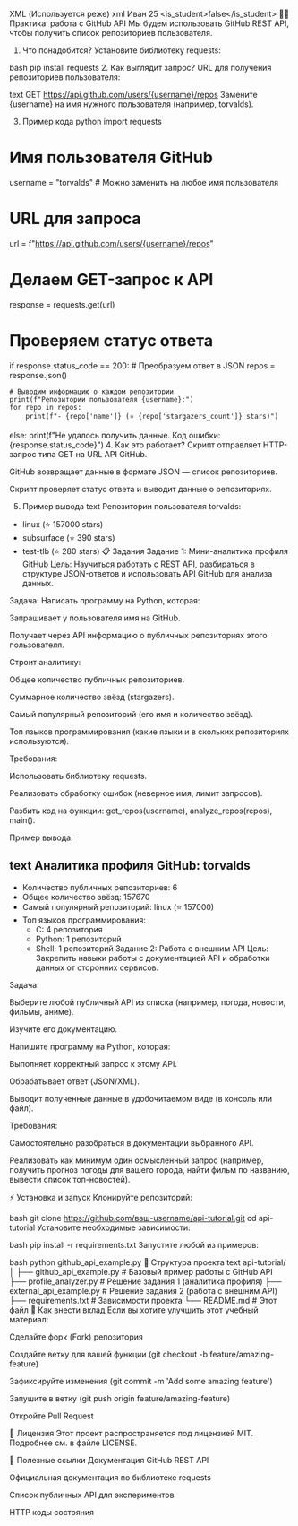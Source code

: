 XML (Используется реже)
xml
<person>
  <name>Иван</name>
  <age>25</age>
  <is_student>false</is_student>
</person>
👨‍💻 Практика: работа с GitHub API
Мы будем использовать GitHub REST API, чтобы получить список репозиториев пользователя.

1. Что понадобится?
Установите библиотеку requests:

bash
pip install requests
2. Как выглядит запрос?
URL для получения репозиториев пользователя:

text
GET https://api.github.com/users/{username}/repos
Замените {username} на имя нужного пользователя (например, torvalds).

3. Пример кода
python
import requests

# Имя пользователя GitHub
username = "torvalds"  # Можно заменить на любое имя пользователя

# URL для запроса
url = f"https://api.github.com/users/{username}/repos"

# Делаем GET-запрос к API
response = requests.get(url)

# Проверяем статус ответа
if response.status_code == 200:
    # Преобразуем ответ в JSON
    repos = response.json()
    
    # Выводим информацию о каждом репозитории
    print(f"Репозитории пользователя {username}:")
    for repo in repos:
        print(f"- {repo['name']} (⭐ {repo['stargazers_count']} stars)")
else:
    print(f"Не удалось получить данные. Код ошибки: {response.status_code}")
4. Как это работает?
Скрипт отправляет HTTP-запрос типа GET на URL API GitHub.

GitHub возвращает данные в формате JSON — список репозиториев.

Скрипт проверяет статус ответа и выводит данные о репозиториях.

5. Пример вывода
text
Репозитории пользователя torvalds:
- linux (⭐ 157000 stars)
- subsurface (⭐ 390 stars)
- test-tlb (⭐ 280 stars)
📋 Задания
Задание 1: Мини-аналитика профиля GitHub
Цель: Научиться работать с REST API, разбираться в структуре JSON-ответов и использовать API GitHub для анализа данных.

Задача:
Написать программу на Python, которая:

Запрашивает у пользователя имя на GitHub.

Получает через API информацию о публичных репозиториях этого пользователя.

Строит аналитику:

Общее количество публичных репозиториев.

Суммарное количество звёзд (stargazers).

Самый популярный репозиторий (его имя и количество звёзд).

Топ языков программирования (какие языки и в скольких репозиториях используются).

Требования:

Использовать библиотеку requests.

Реализовать обработку ошибок (неверное имя, лимит запросов).

Разбить код на функции: get_repos(username), analyze_repos(repos), main().

Пример вывода:

text
Аналитика профиля GitHub: torvalds
----------------------------------
- Количество публичных репозиториев: 6
- Общее количество звёзд: 157670
- Самый популярный репозиторий: linux (⭐ 157000)
- Топ языков программирования:
  - C: 4 репозитория
  - Python: 1 репозиторий
  - Shell: 1 репозиторий
Задание 2: Работа с внешним API
Цель: Закрепить навыки работы с документацией API и обработки данных от сторонних сервисов.

Задача:

Выберите любой публичный API из списка (например, погода, новости, фильмы, аниме).

Изучите его документацию.

Напишите программу на Python, которая:

Выполняет корректный запрос к этому API.

Обрабатывает ответ (JSON/XML).

Выводит полученные данные в удобочитаемом виде (в консоль или файл).

Требования:

Самостоятельно разобраться в документации выбранного API.

Реализовать как минимум один осмысленный запрос (например, получить прогноз погоды для вашего города, найти фильм по названию, вывести список топ-новостей).

⚡ Установка и запуск
Клонируйте репозиторий:

bash
git clone https://github.com/ваш-username/api-tutorial.git
cd api-tutorial
Установите необходимые зависимости:

bash
pip install -r requirements.txt
Запустите любой из примеров:

bash
python github_api_example.py
📁 Структура проекта
text
api-tutorial/
│
├── github_api_example.py  # Базовый пример работы с GitHub API
├── profile_analyzer.py    # Решение задания 1 (аналитика профиля)
├── external_api_example.py # Решение задания 2 (работа с внешним API)
├── requirements.txt       # Зависимости проекта
└── README.md             # Этот файл
🤝 Как внести вклад
Если вы хотите улучшить этот учебный материал:

Сделайте форк (Fork) репозитория

Создайте ветку для вашей функции (git checkout -b feature/amazing-feature)

Зафиксируйте изменения (git commit -m 'Add some amazing feature')

Запушите в ветку (git push origin feature/amazing-feature)

Откройте Pull Request

📄 Лицензия
Этот проект распространяется под лицензией MIT. Подробнее см. в файле LICENSE.

🔗 Полезные ссылки
Документация GitHub REST API

Официальная документация по библиотеке requests

Список публичных API для экспериментов

HTTP коды состояния